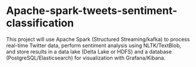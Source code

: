 # Apache-spark-tweets-sentiment-classification
This project will use Apache Spark (Structured Streaming/kafka) to process real-time Twitter data, perform sentiment analysis using NLTK/TextBlob, and store results in a data lake (Delta Lake or HDFS) and a database (PostgreSQL/Elasticsearch) for visualization with Grafana/Kibana.
